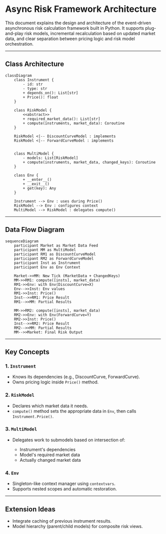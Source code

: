 # Async Risk Framework Architecture

This document explains the design and architecture of the event-driven asynchronous risk calculation framework built in Python. It supports plug-and-play risk models, incremental recalculation based on updated market data, and clear separation between pricing logic and risk model orchestration.

---

## Class Architecture

```mermaid
classDiagram
    class Instrument {
        - id: str
        - type: str
        + depends_on(): List[str]
        + Price(): float
    }

    class RiskModel {
        <<abstract>>
        + required_market_data(): List[str]
        + compute(instruments, market_data): Coroutine
    }

    RiskModel <|-- DiscountCurveModel : implements
    RiskModel <|-- ForwardCurveModel : implements
    

    class MultiModel {
        - models: List[RiskModel]
        + compute(instruments, market_data, changed_keys): Coroutine
    }

    class Env {
        + __enter__()
        + __exit__()
        + get(key): Any
    }

    Instrument --> Env : uses during Price()
    RiskModel --> Env : configures context
    MultiModel --> RiskModel : delegates compute()
```

---

## Data Flow Diagram

```mermaid
sequenceDiagram
    participant Market as Market Data Feed
    participant MM as MultiModel
    participant RM1 as DiscountCurveModel
    participant RM2 as ForwardCurveModel
    participant Inst as Instrument
    participant Env as Env Context

    Market->>MM: New Tick (MarketData + ChangedKeys)
    MM->>RM1: compute([insts], market_data)
    RM1->>Env: with Env(DiscountCurve=X)
    Env-->>Inst: Env values
    RM1->>Inst: Price()
    Inst-->>RM1: Price Result
    RM1-->>MM: Partial Results

    MM->>RM2: compute([insts], market_data)
    RM2->>Env: with Env(ForwardCurve=Y)
    RM2->>Inst: Price()
    Inst-->>RM2: Price Result
    RM2-->>MM: Partial Results
    MM-->>Market: Final Risk Output
```

---

## Key Concepts

### 1. `Instrument`

* Knows its dependencies (e.g., DiscountCurve, ForwardCurve).
* Owns pricing logic inside `Price()` method.

### 2. `RiskModel`

* Declares which market data it needs.
* `compute()` method sets the appropriate data in `Env`, then calls `Instrument.Price()`.

### 3. `MultiModel`

* Delegates work to submodels based on intersection of:

  * Instrument's dependencies
  * Model's required market data
  * Actually changed market data

### 4. `Env`

* Singleton-like context manager using `contextvars`.
* Supports nested scopes and automatic restoration.

---

## Extension Ideas

* Integrate caching of previous instrument results.
* Model hierarchy (parent/child models) for composite risk views.
